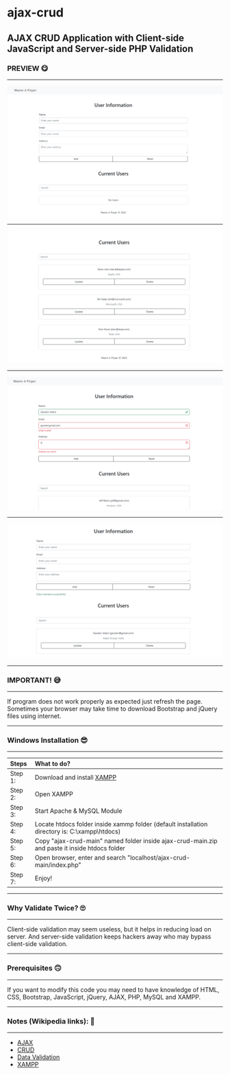 <!-------------------------------------------------------------------------------

ajax-crud: readme.md
Licensed under MIT (https://github.com/wasimapinjari/ajax-crud/blob/main/LICENSE)

-------------------------------------------------------------------------------->

# ajax-crud

## AJAX CRUD Application with Client-side JavaScript and Server-side PHP Validation

### PREVIEW 😋
___
![Main Interface](img/preview-1.png)
___
![Users](img/preview-2.png)
___
![Validation](img/preview-3.png)
___
![If Valid Data Entered](img/preview-4.png)
___
### IMPORTANT! 😅
___
If program does not work properly as expected just refresh the page. Sometimes your browser may take time to download Bootstrap and jQuery files using internet.
___
### Windows Installation 😎
___

Steps | What to do?
|:-|:-
| Step 1: | Download and install [XAMPP](https://www.apachefriends.org/download.html)
| Step 2: | Open XAMPP
| Step 3: | Start Apache & MySQL Module
| Step 4: | Locate htdocs folder inside xammp folder (default installation directory is: C:\xampp\htdocs)
| Step 5: | Copy "ajax-crud-main" named folder inside ajax-crud-main.zip and paste it inside htdocs folder
| Step 6: | Open browser, enter and search "localhost/ajax-crud-main/index.php"
| Step 7: | Enjoy!
___
### Why Validate Twice? 🙄
___
Client-side validation may seem useless, but it helps in reducing load on server. And server-side validation keeps hackers away who may bypass client-side validation.
___
### Prerequisites 🙃
___
If you want to modify this code you may need to have knowledge of HTML, CSS, Bootstrap, JavaScript, jQuery, AJAX, PHP, MySQL and XAMPP.
___
### Notes (Wikipedia links): 🧐
___
* [AJAX](https://en.wikipedia.org/wiki/Ajax_(programming))<br>
* [CRUD](https://en.wikipedia.org/wiki/Create,_read,_update_and_delete)<br>
* [Data Validation](https://en.wikipedia.org/wiki/Data_validation)
* [XAMPP](https://en.wikipedia.org/wiki/XAMPP)
